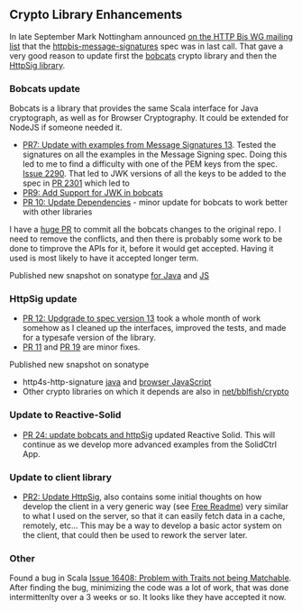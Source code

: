 ## Crypto Library Enhancements

In late September Mark Nottingham announced [on the HTTP Bis WG mailing list](https://lists.w3.org/Archives/Public/ietf-http-wg/2022JulSep/0183.html) that the [httpbis-message-signatures](https://datatracker.ietf.org/doc/draft-ietf-httpbis-message-signatures/) spec was in last call. That gave a very good reason to update first the [bobcats](https://github.com/typelevel/bobcats) crypto library and then the [HttpSig library](https://github.com/bblfish/httpSig). 

### Bobcats update

Bobcats is a library that provides the same Scala interface for Java cryptograph, as well as for Browser Cryptography. It could be extended for NodeJS if someone needed it.

* [PR7: Update with examples from Message Signatures 13](https://github.com/bblfish/bobcats/pull/7). Tested the signatures on all the examples in the Message Signing spec. Doing this led to me to find a difficulty with one of the PEM keys from the spec. [Issue 2290](https://github.com/httpwg/http-extensions/issues/2290). That led to JWK versions of all the keys to be added to the spec in [PR 2301](https://github.com/httpwg/http-extensions/pull/2301) which led to
* [PR9: Add Support for JWK in bobcats](https://github.com/bblfish/bobcats/pull/9) 
* [PR 10: Update Dependencies](https://github.com/bblfish/bobcats/pull/10) - minor update for bobcats to work better with other libraries

I have a [huge PR](https://github.com/typelevel/bobcats/pull/129) to commit all the bobcats changes
to the original repo. I need to remove the conflicts, and then there is probably some work to be done to timprove the APIs for it, before it would get accepted. Having it used is most likely to have it accepted longer term.

Published new snapshot on sonatype [for Java](https://oss.sonatype.org/content/repositories/snapshots/net/bblfish/crypto/bobcats_3/) and [JS](https://oss.sonatype.org/content/repositories/snapshots/net/bblfish/crypto/bobcats_sjs1_3/)

### HttpSig update

* [PR 12: Updgrade to spec version 13](https://github.com/bblfish/httpSig/pull/12) took a whole month of work somehow as I cleaned up the interfaces, improved the tests, and made for a typesafe version of the library.
* [PR 11](https://github.com/bblfish/httpSig/pull/11) and [PR 19](https://github.com/bblfish/httpSig/pull/19) are minor fixes.

Published new snapshot on sonatype
 * http4s-http-signature [java](https://oss.sonatype.org/content/repositories/snapshots/net/bblfish/crypto/http4s-http-signature_3/) and [browser JavaScript](https://oss.sonatype.org/content/repositories/snapshots/net/bblfish/crypto/http4s-http-signature_sjs1_3/)
 * Other crypto libraries on which it depends are also in [net/bblfish/crypto](https://oss.sonatype.org/content/repositories/snapshots/net/bblfish/crypto/) 

### Update to Reactive-Solid

* [PR 24: update bobcats and httpSig](https://github.com/co-operating-systems/Reactive-SoLiD/pull/24) updated Reactive Solid. This will continue as we develop more advanced examples from the SolidCtrl App.


### Update to client library

* [PR2: Update HttpSig](https://github.com/bblfish/SolidCtrlApp/pull/2), also contains some initial thoughts on how develop the client in a very generic way (see [Free Readme](https://github.com/bblfish/SolidCtrlApp/blob/CommandLine/free/shared/net/bblfish/ldp/cmd/README.md)) very similar to what I used on the server, so that it can easily fetch data in a cache, remotely, etc... This may be a way to develop a basic actor system on the client, that could then be used to rework the server later. 

### Other

Found a bug in Scala [Issue 16408: Problem with Traits not being Matchable](https://github.com/lampepfl/dotty/issues/16408). After finding the bug, minimizing the code was a lot of work, that was done intermittenlty over a 3 weeks or so. It looks like they have accepted it now.

